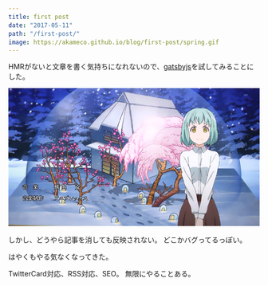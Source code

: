 ```yaml
---
title: first post
date: "2017-05-11"
path: "/first-post/"
image: https://akameco.github.io/blog/first-post/spring.gif
---
```


HMRがないと文章を書く気持ちになれないので、[gatsbyjs](https://github.com/gatsbyjs/gatsby)を試してみることにした。

![spring](./spring.gif)

しかし、どうやら記事を消しても反映されない。
どこかバグってるっぽい。

はやくもやる気なくなってきた。


TwitterCard対応、RSS対応、SEO。
無限にやることある。

